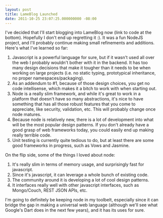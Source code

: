 ```yaml
---
layout: post
title: LameBlog Launched
date: 2011-10-25 23:07:25.000000000 -08:00
---
```

I've decided that I'll start blogging into LameBlog now (link to code at the bottom). Hopefully I don't end up regretting it :). It was a fun NodeJS project, and I'll probably continue making small refinements and additions. Here's what I've learned so far:

1. Javascript is a powerful language for sure, but if it wasn't used all over the web I probably wouldn't bother with it in the backend. It has too many design decisions that make it tougher than it needs to be when working on large projects (i.e. no static typing, prototypical inheritance, no proper namespaces/packaging).
2. As an addendum to #1, because of those design choices, you get no code intellisense, which makes it a bitch to work with when starting out.
3. Node is a really slim framework, and while it's great to work in a platform that doesn't have so many abstractions, it's nice to have something that has all those robust features that you come to appreciate, like security, validation, etc. This will probably change once node matures.
4. Because node is relatively new, there is a lot of development into what will be the most popular design patterns. If you don't already have a good grasp of web frameworks today, you could easily end up making really terrible code.
5. Unit testing is currently quite tedious to do, but at least there are some good frameworks in progress, such as Vows and Jasmine.

On the flip side, some of the things I loved about node:

1. It's really slim in terms of memory usage, and surprisingly fast for javascript.
2. Since it's javascript, it can leverage a whole bunch of existing code.
3. The community around it is developing a lot of cool design patterns.
4. It interfaces really well with other javascript interfaces, such as Mongo/Couch, REST JSON APIs, etc.

I'm going to definitely be keeping node in my toolbelt, especially since it can bridge the gap in making a universal web language (although we'll see what Google's Dart does in the next few years), and it has its uses for sure.
